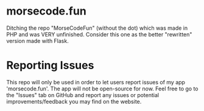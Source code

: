 # morsecode.fun
Ditching the repo "MorseCodeFun" (without the dot) which was made in PHP and was VERY unfinished. Consider this one as the better "rewritten" version made with Flask.

# Reporting Issues
This repo will only be used in order to let users report issues of my app 'morsecode.fun'. The app will not be open-source for now. Feel free to go to the "Issues" tab on GitHub and report any issues or potential improvements/feedback you may find on the website.
